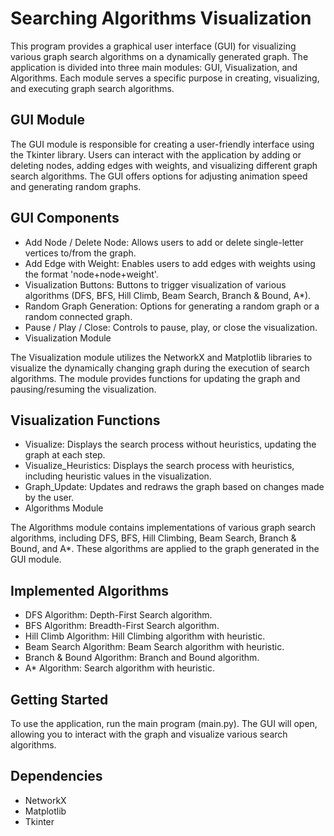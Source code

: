 # Searching Algorithms Visualization

This program provides a graphical user interface (GUI) for visualizing various graph search algorithms on a dynamically generated graph. The application is divided into three main modules: GUI, Visualization, and Algorithms. Each module serves a specific purpose in creating, visualizing, and executing graph search algorithms.

## GUI Module
The GUI module is responsible for creating a user-friendly interface using the Tkinter library. Users can interact with the application by adding or deleting nodes, adding edges with weights, and visualizing different graph search algorithms. The GUI offers options for adjusting animation speed and generating random graphs.

## GUI Components
* Add Node / Delete Node: Allows users to add or delete single-letter vertices to/from the graph.
* Add Edge with Weight: Enables users to add edges with weights using the format 'node+node+weight'.
* Visualization Buttons: Buttons to trigger visualization of various algorithms (DFS, BFS, Hill Climb, Beam Search, Branch & Bound, A*).
* Random Graph Generation: Options for generating a random graph or a random connected graph.
* Pause / Play / Close: Controls to pause, play, or close the visualization.
* Visualization Module

The Visualization module utilizes the NetworkX and Matplotlib libraries to visualize the dynamically changing graph during the execution of search algorithms. The module provides functions for updating the graph and pausing/resuming the visualization.

## Visualization Functions
* Visualize: Displays the search process without heuristics, updating the graph at each step.
* Visualize_Heuristics: Displays the search process with heuristics, including heuristic values in the visualization.
* Graph_Update: Updates and redraws the graph based on changes made by the user.
* Algorithms Module

The Algorithms module contains implementations of various graph search algorithms, including DFS, BFS, Hill Climbing, Beam Search, Branch & Bound, and A*. These algorithms are applied to the graph generated in the GUI module.

## Implemented Algorithms
* DFS Algorithm: Depth-First Search algorithm.
* BFS Algorithm: Breadth-First Search algorithm.
* Hill Climb Algorithm: Hill Climbing algorithm with heuristic.
* Beam Search Algorithm: Beam Search algorithm with heuristic.
* Branch & Bound Algorithm: Branch and Bound algorithm.
* A* Algorithm: Search algorithm with heuristic.

## Getting Started
To use the application, run the main program (main.py). The GUI will open, allowing you to interact with the graph and visualize various search algorithms.

## Dependencies
* NetworkX
* Matplotlib
* Tkinter
